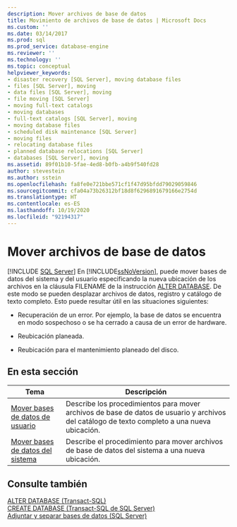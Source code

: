 ```yaml
---
description: Mover archivos de base de datos
title: Movimiento de archivos de base de datos | Microsoft Docs
ms.custom: ''
ms.date: 03/14/2017
ms.prod: sql
ms.prod_service: database-engine
ms.reviewer: ''
ms.technology: ''
ms.topic: conceptual
helpviewer_keywords:
- disaster recovery [SQL Server], moving database files
- files [SQL Server], moving
- data files [SQL Server], moving
- file moving [SQL Server]
- moving full-text catalogs
- moving databases
- full-text catalogs [SQL Server], moving
- moving database files
- scheduled disk maintenance [SQL Server]
- moving files
- relocating database files
- planned database relocations [SQL Server]
- databases [SQL Server], moving
ms.assetid: 89f01b10-5fae-4ed8-b0fb-a4b9f540fd28
author: stevestein
ms.author: sstein
ms.openlocfilehash: fa8fe0e721bbe571cf1f47d95bfdd79029059846
ms.sourcegitcommit: cfa04a73b26312bf18d8f6296891679166e2754d
ms.translationtype: HT
ms.contentlocale: es-ES
ms.lasthandoff: 10/19/2020
ms.locfileid: "92194317"
---
```

# <a name="move-database-files"></a>Mover archivos de base de datos
 [!INCLUDE [SQL Server](../../includes/applies-to-version/sqlserver.md)]
   En [!INCLUDE[ssNoVersion](../../includes/ssnoversion-md.md)], puede mover bases de datos del sistema y del usuario especificando la nueva ubicación de los archivos en la cláusula FILENAME de la instrucción [ALTER DATABASE](../../t-sql/statements/alter-database-transact-sql.md). De este modo se pueden desplazar archivos de datos, registro y catálogo de texto completo. Esto puede resultar útil en las situaciones siguientes:  
  
-   Recuperación de un error. Por ejemplo, la base de datos se encuentra en modo sospechoso o se ha cerrado a causa de un error de hardware.  
  
-   Reubicación planeada.  
  
-   Reubicación para el mantenimiento planeado del disco.  
  
## <a name="in-this-section"></a>En esta sección  
  
|Tema|Descripción|  
|-----------|-----------------|  
|[Mover bases de datos de usuario](../../relational-databases/databases/move-user-databases.md)|Describe los procedimientos para mover archivos de base de datos de usuario y archivos del catálogo de texto completo a una nueva ubicación.|  
|[Mover bases de datos del sistema](../../relational-databases/databases/move-system-databases.md)|Describe el procedimiento para mover archivos de base de datos del sistema a una nueva ubicación.|  
  
## <a name="see-also"></a>Consulte también  
 [ALTER DATABASE &#40;Transact-SQL&#41;](../../t-sql/statements/alter-database-transact-sql.md)   
 [CREATE DATABASE &#40;Transact-SQL de SQL Server&#41;](../../t-sql/statements/create-database-transact-sql.md)   
 [Adjuntar y separar bases de datos &#40;SQL Server&#41;](../../relational-databases/databases/database-detach-and-attach-sql-server.md)  
  
